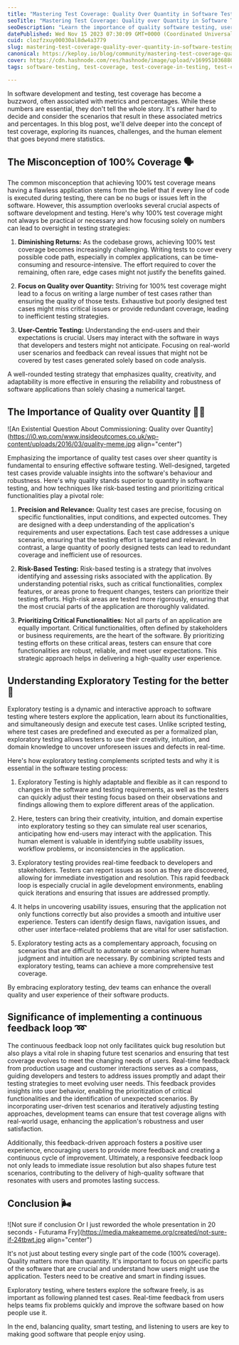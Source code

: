 ```yaml
---
title: "Mastering Test Coverage: Quality Over Quantity in Software Testing!!"
seoTitle: "Mastering Test Coverage: Quality over Quantity in Software Testing"
seoDescription: "Learn the importance of quality software testing, user-centric strategies, and real-time feedback for effective applications. Boost user satisfaction now!"
datePublished: Wed Nov 15 2023 07:30:09 GMT+0000 (Coordinated Universal Time)
cuid: clozfzxuy00030al8dw4a3779
slug: mastering-test-coverage-quality-over-quantity-in-software-testing
canonical: https://keploy.io/blog/community/mastering-test-coverage-quality-over-quantity-in-software-testing
cover: https://cdn.hashnode.com/res/hashnode/image/upload/v1699510368801/aaa2db68-5f05-4e52-a93c-971bf4ebf510.png
tags: software-testing, test-coverage, test-coverage-in-testing, test-coverage-in-software-testing

---
```


In software development and testing, test coverage has become a buzzword, often associated with metrics and percentages. While these numbers are essential, they don't tell the whole story. It's rather hard to decide and consider the scenarios that result in these associated metrics and percentages. In this blog post, we'll delve deeper into the concept of test coverage, exploring its nuances, challenges, and the human element that goes beyond mere statistics.

## The Misconception of 100% Coverage 🗣️

The common misconception that achieving 100% test coverage means having a flawless application stems from the belief that if every line of code is executed during testing, there can be no bugs or issues left in the software. However, this assumption overlooks several crucial aspects of software development and testing. Here's why 100% test coverage might not always be practical or necessary and how focusing solely on numbers can lead to oversight in testing strategies:

1. **Diminishing Returns:** As the codebase grows, achieving 100% test coverage becomes increasingly challenging. Writing tests to cover every possible code path, especially in complex applications, can be time-consuming and resource-intensive. The effort required to cover the remaining, often rare, edge cases might not justify the benefits gained.
    
2. **Focus on Quality over Quantity:** Striving for 100% test coverage might lead to a focus on writing a large number of test cases rather than ensuring the quality of those tests. Exhaustive but poorly designed test cases might miss critical issues or provide redundant coverage, leading to inefficient testing strategies.
    
3. **User-Centric Testing:** Understanding the end-users and their expectations is crucial. Users may interact with the software in ways that developers and testers might not anticipate. Focusing on real-world user scenarios and feedback can reveal issues that might not be covered by test cases generated solely based on code analysis.
    

A well-rounded testing strategy that emphasizes quality, creativity, and adaptability is more effective in ensuring the reliability and robustness of software applications than solely chasing a numerical target.

## The Importance of Quality over Quantity 🤌🏻

![An Existential Question About Commissioning: Quality over Quantity](https://i0.wp.com/www.insideoutcomes.co.uk/wp-content/uploads/2016/03/quality-meme.jpg align="center")

Emphasizing the importance of quality test cases over sheer quantity is fundamental to ensuring effective software testing. Well-designed, targeted test cases provide valuable insights into the software's behaviour and robustness. Here's why quality stands superior to quantity in software testing, and how techniques like risk-based testing and prioritizing critical functionalities play a pivotal role:

1. **Precision and Relevance:** Quality test cases are precise, focusing on specific functionalities, input conditions, and expected outcomes. They are designed with a deep understanding of the application's requirements and user expectations. Each test case addresses a unique scenario, ensuring that the testing effort is targeted and relevant. In contrast, a large quantity of poorly designed tests can lead to redundant coverage and inefficient use of resources.
    
2. **Risk-Based Testing:** Risk-based testing is a strategy that involves identifying and assessing risks associated with the application. By understanding potential risks, such as critical functionalities, complex features, or areas prone to frequent changes, testers can prioritize their testing efforts. High-risk areas are tested more rigorously, ensuring that the most crucial parts of the application are thoroughly validated.
    
3. **Prioritizing Critical Functionalities:** Not all parts of an application are equally important. Critical functionalities, often defined by stakeholders or business requirements, are the heart of the software. By prioritizing testing efforts on these critical areas, testers can ensure that core functionalities are robust, reliable, and meet user expectations. This strategic approach helps in delivering a high-quality user experience.
    

## Understanding Exploratory Testing for the better 💯

Exploratory testing is a dynamic and interactive approach to software testing where testers explore the application, learn about its functionalities, and simultaneously design and execute test cases. Unlike scripted testing, where test cases are predefined and executed as per a formalized plan, exploratory testing allows testers to use their creativity, intuition, and domain knowledge to uncover unforeseen issues and defects in real-time.

Here's how exploratory testing complements scripted tests and why it is essential in the software testing process:

1. Exploratory Testing is highly adaptable and flexible as it can respond to changes in the software and testing requirements, as well as the testers can quickly adjust their testing focus based on their observations and findings allowing them to explore different areas of the application.
    
2. Here, testers can bring their creativity, intuition, and domain expertise into exploratory testing so they can simulate real user scenarios, anticipating how end-users may interact with the application. This human element is valuable in identifying subtle usability issues, workflow problems, or inconsistencies in the application.
    
3. Exploratory testing provides real-time feedback to developers and stakeholders. Testers can report issues as soon as they are discovered, allowing for immediate investigation and resolution. This rapid feedback loop is especially crucial in agile development environments, enabling quick iterations and ensuring that issues are addressed promptly.
    
4. It helps in uncovering usability issues, ensuring that the application not only functions correctly but also provides a smooth and intuitive user experience. Testers can identify design flaws, navigation issues, and other user interface-related problems that are vital for user satisfaction.
    
5. Exploratory testing acts as a complementary approach, focusing on scenarios that are difficult to automate or scenarios where human judgment and intuition are necessary. By combining scripted tests and exploratory testing, teams can achieve a more comprehensive test coverage.
    

By embracing exploratory testing, dev teams can enhance the overall quality and user experience of their software products.

## Significance of implementing a continuous feedback loop ➿

The continuous feedback loop not only facilitates quick bug resolution but also plays a vital role in shaping future test scenarios and ensuring that test coverage evolves to meet the changing needs of users. Real-time feedback from production usage and customer interactions serves as a compass, guiding developers and testers to address issues promptly and adapt their testing strategies to meet evolving user needs. This feedback provides insights into user behavior, enabling the prioritization of critical functionalities and the identification of unexpected scenarios. By incorporating user-driven test scenarios and iteratively adjusting testing approaches, development teams can ensure that test coverage aligns with real-world usage, enhancing the application's robustness and user satisfaction.

Additionally, this feedback-driven approach fosters a positive user experience, encouraging users to provide more feedback and creating a continuous cycle of improvement. Ultimately, a responsive feedback loop not only leads to immediate issue resolution but also shapes future test scenarios, contributing to the delivery of high-quality software that resonates with users and promotes lasting success.

## Conclusion 🌬️

![Not sure if conclusion Or I just reworded the whole presentation in 20  seconds - Futurama Fry](https://media.makeameme.org/created/not-sure-if-24tbwt.jpg align="center")

It's not just about testing every single part of the code (100% coverage). Quality matters more than quantity. It's important to focus on specific parts of the software that are crucial and understand how users might use the application. Testers need to be creative and smart in finding issues.

Exploratory testing, where testers explore the software freely, is as important as following planned test cases. Real-time feedback from users helps teams fix problems quickly and improve the software based on how people use it.

In the end, balancing quality, smart testing, and listening to users are key to making good software that people enjoy using.